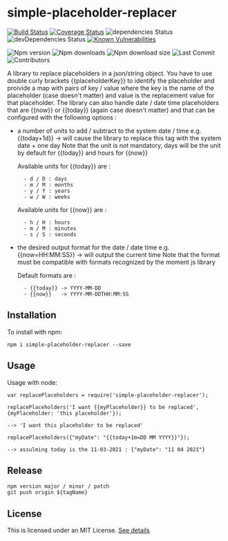 # simple-placeholder-replacer
[![Build Status](https://travis-ci.com/BenoitWauthier/simple-placeholder-replacer.svg?branch=master)](https://travis-ci.com/github/BenoitWauthier/simple-placeholder-replacer)
[![Coverage Status](https://coveralls.io/repos/github/BenoitWauthier/simple-placeholder-replacer/badge.svg)](https://coveralls.io/github/BenoitWauthier/simple-placeholder-replacer)
![dependencies Status](https://img.shields.io/david/BenoitWauthier/simple-placeholder-replacer)
![devDependencies Status](https://img.shields.io/david/dev/BenoitWauthier/simple-placeholder-replacer?label=devDependencies)
[![Known Vulnerabilities](https://snyk.io/test/github/BenoitWauthier/simple-placeholder-replacer/badge.svg)](https://snyk.io/test/github/BenoitWauthier/simple-placeholder-replacer)

![Npm version](https://img.shields.io/npm/v/simple-placeholder-replacer?label=latest-version)
![Npm downloads](https://img.shields.io/npm/dm/simple-placeholder-replacer)
![Npm download size](https://img.shields.io/bundlephobia/min/simple-placeholder-replacer)
![Last Commit](https://img.shields.io/github/last-commit/BenoitWauthier/simple-placeholder-replacer)
![Contributors](https://img.shields.io/github/contributors/BenoitWauthier/simple-placeholder-replacer)

A library to replace placeholders in a json/string object. 
You have to use double curly brackets {{placeholderKey}} to identify the placeholder and proivide a map with pairs of key / value where the key is the name of the placeholder (case doesn't matter) and value is the replacement value for that placeholder.
The library can also handle date / date time placeholders that are {{now}} or {{today}} (again case doesn't matter) and that can be configured with the following options :

- a number of units to add / subtract to the system date / time 
    e.g. {{today+1d}}  -> will cause the library to replace this tag with the system date + one day
    Note that the unit is not mandatory, days will be the unit by default for {{today}} and hours for {{now}}
    
    Available units for {{today}} are :
    
        - d / D : days
        - m / M : months
        - y / Y : years
        - w / W : weeks
        
    Available units for {{now}} are :
    
        - h / H : hours
        - m / M : minutes
        - s / S : seconds
        
- the desired output format for the date / date time
    e.g. {{now=HH:MM:SS}} -> will output the current time
    Note that the format must be compatible with formats recognized by the moment js library
    
    Default formats are :
    
        - {{today}} -> YYYY-MM-DD
        - {{now}}   -> YYYY-MM-DDTHH:MM:SS

## Installation

To install with npm:

```
npm i simple-placeholder-replacer --save
```

## Usage

Usage with node:

```
var replacePlaceholders = require('simple-placeholder-replacer');

replacePlaceholders('I want {{myPlaceholder}} to be replaced', {myPlaceholder: 'this placeholder'});

--> 'I want this placeholder to be replaced'

replacePlaceholders({"myDate": "{{today+1m=DD MM YYYY}}"});

--> assulming today is the 11-03-2021 : {"myDate": "11 04 2021"}

```

## Release

```
npm version major / minor / patch
git push origin ${tagName}

```

## License

This is licensed under an MIT License. [See details](LICENSE)
